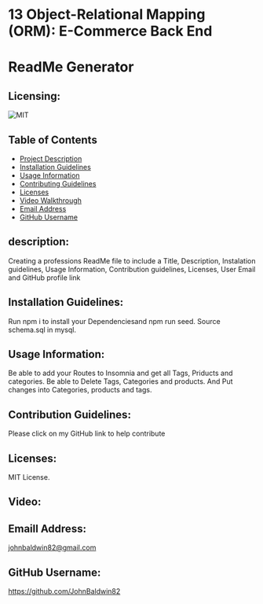 # 13 Object-Relational Mapping (ORM): E-Commerce Back End
# ReadMe Generator


  ## Licensing:
  ![MIT](https://img.shields.io/badge/License-MIT-yellow.svg)

 
  ## Table of Contents
  - [Project Description](#Description)
  - [Installation Guidelines](#Installation)
  - [Usage Information](#Usage)
  - [Contributing Guidelines](#Contributing)
  - [Licenses](#License)
  - [Video Walkthrough](#Video)
  - [Email Address](#Email)
  - [GitHub Username](#Username)

 

  ## description:
  Creating a professions ReadMe file to include a Title, Description, Instalation guidelines, Usage Information, Contribution guidelines, Licenses, User Email and GitHub profile link

  ## Installation Guidelines:
  Run npm i to install your Dependenciesand npm run seed. Source schema.sql in mysql.

  ## Usage Information:
  Be able to add your Routes to Insomnia and get all Tags, Priducts and categories. Be able to Delete Tags, Categories and products. And Put changes into Categories, products and tags.

  ## Contribution Guidelines:
  Please click on my GitHub link to help contribute

  ## Licenses:
  MIT License.

  ## Video:


  ## Emaill Address:
  johnbaldwin82@gmail.com

  ## GitHub Username:
  https://github.com/JohnBaldwin82

